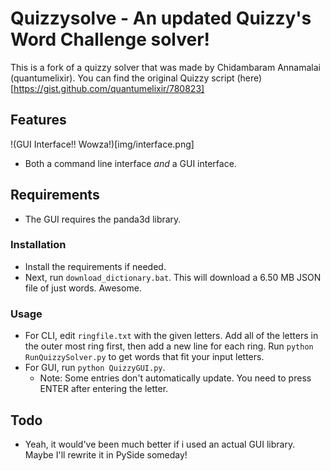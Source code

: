 # Quizzysolve - An updated Quizzy's Word Challenge solver!

This is a fork of a quizzy solver that was made by Chidambaram Annamalai (quantumelixir). You can find the original Quizzy script (here)[https://gist.github.com/quantumelixir/780823]


## Features
!(GUI Interface!! Wowza!)[img/interface.png]
- Both a command line interface *and* a GUI interface.

## Requirements
- The GUI requires the panda3d library.

### Installation
- Install the requirements if needed.
- Next, run ``download_dictionary.bat``. This will download a 6.50 MB JSON file of just words. Awesome.

### Usage
- For CLI, edit ``ringfile.txt`` with the given letters. Add all of the letters in the outer most ring first, then add a new line for each ring. Run ``python RunQuizzySolver.py`` to get words that fit your input letters.
- For GUI, run ``python QuizzyGUI.py``.
	- Note: Some entries don't automatically update. You need to press ENTER after entering the letter.

## Todo
- Yeah, it would've been much better if i used an actual GUI library. Maybe I'll rewrite it in PySide someday!
